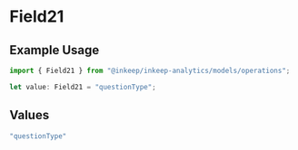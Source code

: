 # Field21

## Example Usage

```typescript
import { Field21 } from "@inkeep/inkeep-analytics/models/operations";

let value: Field21 = "questionType";
```

## Values

```typescript
"questionType"
```